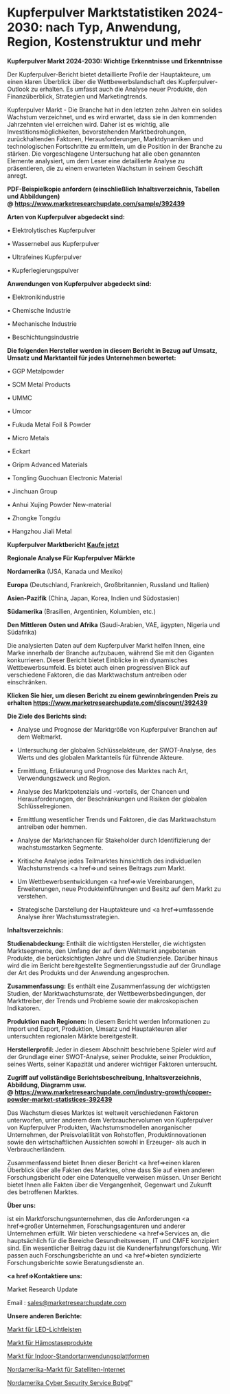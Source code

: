 # Kupferpulver Marktstatistiken 2024-2030: nach Typ, Anwendung, Region, Kostenstruktur und mehr

<strong>Kupferpulver Markt 2024-2030: Wichtige Erkenntnisse und Erkenntnisse</strong>

Der Kupferpulver-Bericht bietet detaillierte Profile der Hauptakteure, um einen klaren Überblick über die Wettbewerbslandschaft des Kupferpulver-Outlook zu erhalten. Es umfasst auch die Analyse neuer Produkte, den Finanzüberblick, Strategien und Marketingtrends.

Kupferpulver Markt - Die Branche hat in den letzten zehn Jahren ein solides Wachstum verzeichnet, und es wird erwartet, dass sie in den kommenden Jahrzehnten viel erreichen wird. Daher ist es wichtig, alle Investitionsmöglichkeiten, bevorstehenden Marktbedrohungen, zurückhaltenden Faktoren, Herausforderungen, Marktdynamiken und technologischen Fortschritte zu ermitteln, um die Position in der Branche zu stärken. Die vorgeschlagene Untersuchung hat alle oben genannten Elemente analysiert, um dem Leser eine detaillierte Analyse zu präsentieren, die zu einem erwarteten Wachstum in seinem Geschäft anregt.

<strong><b>PDF-Beispielkopie anfordern (einschließlich Inhaltsverzeichnis, Tabellen und Abbildungen) @ </b></strong><strong><a href=https://www.marketresearchupdate.com/sample/392439><strong>https://www.marketresearchupdate.com/sample/392439</u></a></strong></strong>

<strong>Arten von Kupferpulver abgedeckt sind:</strong>

• Elektrolytisches Kupferpulver

• Wassernebel aus Kupferpulver

• Ultrafeines Kupferpulver

• Kupferlegierungspulver

<strong>Anwendungen von Kupferpulver abgedeckt sind:</strong>

• Elektronikindustrie

• Chemische Industrie

• Mechanische Industrie

• Beschichtungsindustrie

<strong>Die folgenden Hersteller werden in diesem Bericht in Bezug auf Umsatz, Umsatz und Marktanteil für jedes Unternehmen bewertet:</strong>

• GGP Metalpowder

• SCM Metal Products

• UMMC

• Umcor

• Fukuda Metal Foil & Powder

• Micro Metals

• Eckart

• Gripm Advanced Materials

• Tongling Guochuan Electronic Material

• Jinchuan Group

• Anhui Xujing Powder New-material

• Zhongke Tongdu

• Hangzhou Jiali Metal

<strong>Kupferpulver Marktbericht <a href=https://www.marketresearchupdate.com/buynow/392439>Kaufe jetzt</a></strong>

<strong>Regionale Analyse Für Kupferpulver Märkte</strong>

<strong>Nordamerika</strong> (USA, Kanada und Mexiko)

<strong>Europa</strong> (Deutschland, Frankreich, Großbritannien, Russland und Italien)

<strong>Asien-Pazifik</strong> (China, Japan, Korea, Indien und Südostasien)

<strong>Südamerika</strong> (Brasilien, Argentinien, Kolumbien, etc.)

<strong>Den Mittleren</strong> <strong>Osten und Afrika</strong> (Saudi-Arabien, VAE, ägypten, Nigeria und Südafrika)

Die analysierten Daten auf dem Kupferpulver Markt helfen Ihnen, eine Marke innerhalb der Branche aufzubauen, während Sie mit den Giganten konkurrieren. Dieser Bericht bietet Einblicke in ein dynamisches Wettbewerbsumfeld. Es bietet auch einen progressiven Blick auf verschiedene Faktoren, die das Marktwachstum antreiben oder einschränken.

<strong>Klicken Sie hier, um diesen Bericht zu einem gewinnbringenden Preis zu erhalten
</strong><strong><a href=https://www.marketresearchupdate.com/discount/392439>https://www.marketresearchupdate.com/discount/392439</b></u></strong></a>

<strong>Die Ziele des Berichts sind:</strong>

- Analyse und Prognose der Marktgröße von Kupferpulver Branchen auf dem Weltmarkt.

- Untersuchung der globalen Schlüsselakteure, der SWOT-Analyse, des Werts und des globalen Marktanteils für führende Akteure.

- Ermittlung, Erläuterung und Prognose des Marktes nach Art, Verwendungszweck und Region.

- Analyse des Marktpotenzials und -vorteils, der Chancen und Herausforderungen, der Beschränkungen und Risiken der globalen Schlüsselregionen.

- Ermittlung wesentlicher Trends und Faktoren, die das Marktwachstum antreiben oder hemmen.

- Analyse der Marktchancen für Stakeholder durch Identifizierung der wachstumsstarken Segmente.

- Kritische Analyse jedes Teilmarktes hinsichtlich des individuellen Wachstumstrends <a href=>und</a> seines Beitrags zum Markt.

- Um Wettbewerbsentwicklungen <a href=>wie</a> Vereinbarungen, Erweiterungen, neue Produkteinführungen und Besitz auf dem Markt zu verstehen.

- Strategische Darstellung der Hauptakteure und <a href=>umfas</a>sende Analyse ihrer Wachstumsstrategien.

<strong>Inhaltsverzeichnis:</strong>

<strong>Studienabdeckung:</strong> Enthält die wichtigsten Hersteller, die wichtigsten Marktsegmente, den Umfang der auf dem Weltmarkt angebotenen Produkte, die berücksichtigten Jahre und die Studienziele. Darüber hinaus wird die im Bericht bereitgestellte Segmentierungsstudie auf der Grundlage der Art des Produkts und der Anwendung angesprochen.

<strong>Zusammenfassung:</strong> Es enthält eine Zusammenfassung der wichtigsten Studien, der Marktwachstumsrate, der Wettbewerbsbedingungen, der Markttreiber, der Trends und Probleme sowie der makroskopischen Indikatoren.

<strong>Produktion nach Regionen:</strong> In diesem Bericht werden Informationen zu Import und Export, Produktion, Umsatz und Hauptakteuren aller untersuchten regionalen Märkte bereitgestellt.

<strong>Herstellerprofil:</strong> Jeder in diesem Abschnitt beschriebene Spieler wird auf der Grundlage einer SWOT-Analyse, seiner Produkte, seiner Produktion, seines Werts, seiner Kapazität und anderer wichtiger Faktoren untersucht.

<strong><b>Zugriff auf vollständige Berichtsbeschreibung, Inhaltsverzeichnis, Abbildung, Diagramm usw. @ </b></strong><strong><a href=https://www.marketresearchupdate.com/industry-growth/copper-powder-market-statistices-392439>https://www.marketresearchupdate.com/industry-growth/copper-powder-market-statistices-392439</a></strong>

Das Wachstum dieses Marktes ist weltweit verschiedenen Faktoren unterworfen, unter anderem dem Verbrauchervolumen von Kupferpulver von Kupferpulver Produkten, Wachstumsmodellen anorganischer Unternehmen, der Preisvolatilität von Rohstoffen, Produktinnovationen sowie den wirtschaftlichen Aussichten sowohl in Erzeuger- als auch in Verbraucherländern.

Zusammenfassend bietet Ihnen dieser Bericht <a href=>einen</a> klaren Überblick über alle Fakten des Marktes, ohne dass Sie auf einen anderen Forschungsbericht oder eine Datenquelle verweisen müssen. Unser Bericht bietet Ihnen alle Fakten über die Vergangenheit, Gegenwart und Zukunft des betroffenen Marktes.

<strong>Über uns:</strong>

 ist ein Marktforschungsunternehmen, das die Anforderungen <a href=>großer</a> Unternehmen, Forschungsagenturen und anderer Unternehmen erfüllt. Wir bieten verschiedene <a href=>Services</a> an, die hauptsächlich für die Bereiche Gesundheitswesen, IT und CMFE konzipiert sind. Ein wesentlicher Beitrag dazu ist die Kundenerfahrungsforschung. Wir passen auch Forschungsberichte an und <a href=>bieten</a> syndizierte Forschungsberichte sowie Beratungsdienste an.

<strong><a href=>Kontaktiere uns:</a></strong>

Market Research Update

Email : sales@marketresearchupdate.com

<strong>Unsere anderen Berichte:</strong>

<a href=https://www.linkedin.com/pulse/led-light-bar-market-analyzing-latest-developments>Markt für LED-Lichtleisten</a>

<a href=https://www.linkedin.com/pulse/hemostasis-products-market-outlooks-2023-size>Markt für Hämostaseprodukte</a>

<a href=https://www.linkedin.com/pulse/indoor-location-application-platforms-market-size-share>Markt für Indoor-Standortanwendungsplattformen</a>

<a href=https://www.linkedin.com/pulse/north-america-satellite-internet-market-2023-1f>Nordamerika-Markt für Satelliten-Internet</a>

<a href=https://www.linkedin.com/pulse/north-america-cyber-security-service-bqbgf/>Nordamerika Cyber Security Service Bqbgf</a>"
